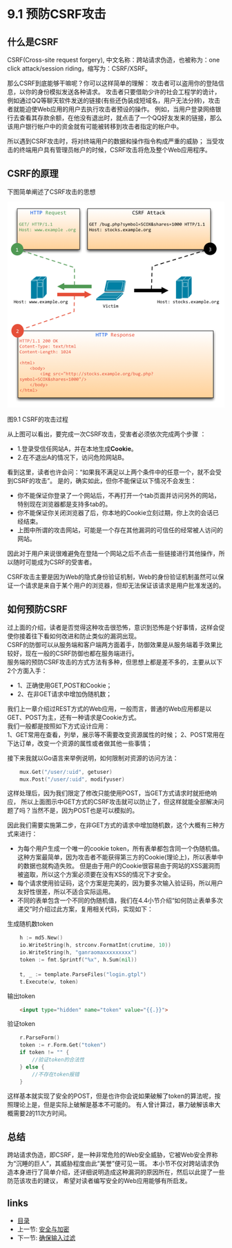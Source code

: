 # 9.1 预防CSRF攻击

## 什么是CSRF
CSRF(Cross-site request forgery), 中文名称：跨站请求伪造，也被称为：one click attack/session riding，缩写为：CSRF/XSRF。

那么CSRF到底能够干嘛呢？你可以这样简单的理解：
攻击者可以盗用你的登陆信息，以你的身份模拟发送各种请求。
攻击者只要借助少许的社会工程学的诡计，例如通过QQ等聊天软件发送的链接(有些还伪装成短域名，用户无法分辨)，攻击者就能迫使Web应用的用户去执行攻击者预设的操作。
例如，当用户登录网络银行去查看其存款余额，在他没有退出时，就点击了一个QQ好友发来的链接，那么该用户银行帐户中的资金就有可能被转移到攻击者指定的帐户中。

所以遇到CSRF攻击时，将对终端用户的数据和操作指令构成严重的威胁；
当受攻击的终端用户具有管理员帐户的时候，CSRF攻击将危及整个Web应用程序。

## CSRF的原理
下图简单阐述了CSRF攻击的思想

![](images/9.1.csrf.png?raw=true)

图9.1 CSRF的攻击过程

从上图可以看出，要完成一次CSRF攻击，受害者必须依次完成两个步骤 ：

- 1.登录受信任网站A，并在本地生成**Cookie**。
- 2.在不退出A的情况下，访问危险网站B。

看到这里，读者也许会问：“如果我不满足以上两个条件中的任意一个，就不会受到CSRF的攻击”。
是的，确实如此，但你不能保证以下情况不会发生：

- 你不能保证你登录了一个网站后，不再打开一个tab页面并访问另外的网站，特别现在浏览器都是支持多tab的。
- 你不能保证你关闭浏览器了后，你本地的Cookie立刻过期，你上次的会话已经结束。
- 上图中所谓的攻击网站，可能是一个存在其他漏洞的可信任的经常被人访问的网站。

因此对于用户来说很难避免在登陆一个网站之后不点击一些链接进行其他操作，所以随时可能成为CSRF的受害者。

CSRF攻击主要是因为Web的隐式身份验证机制，Web的身份验证机制虽然可以保证一个请求是来自于某个用户的浏览器，但却无法保证该请求是用户批准发送的。

## 如何预防CSRF
过上面的介绍，读者是否觉得这种攻击很恐怖，意识到恐怖是个好事情，这样会促使你接着往下看如何改进和防止类似的漏洞出现。   
CSRF的防御可以从服务端和客户端两方面着手，防御效果是从服务端着手效果比较好，现在一般的CSRF防御也都在服务端进行。   
服务端的预防CSRF攻击的方式方法有多种，但思想上都是差不多的，主要从以下2个方面入手：   
- 1、正确使用GET,POST和Cookie；
- 2、在非GET请求中增加伪随机数；

我们上一章介绍过REST方式的Web应用，一般而言，普通的Web应用都是以GET、POST为主，还有一种请求是Cookie方式。   
我们一般都是按照如下方式设计应用：   
1、GET常用在查看，列举，展示等不需要改变资源属性的时候；
2、POST常用在下达订单，改变一个资源的属性或者做其他一些事情；

接下来我就以Go语言来举例说明，如何限制对资源的访问方法：
```go
	mux.Get("/user/:uid", getuser)
	mux.Post("/user/:uid", modifyuser)
```

这样处理后，因为我们限定了修改只能使用POST，当GET方式请求时就拒绝响应，
所以上面图示中GET方式的CSRF攻击就可以防止了，但这样就能全部解决问题了吗？当然不是，因为POST也是可以模拟的。

因此我们需要实施第二步，在非GET方式的请求中增加随机数，这个大概有三种方式来进行：

- 为每个用户生成一个唯一的cookie token，所有表单都包含同一个伪随机值。
  这种方案最简单，因为攻击者不能获得第三方的Cookie(理论上)，所以表单中的数据也就构造失败。
	但是由于用户的Cookie很容易由于网站的XSS漏洞而被盗取，所以这个方案必须要在没有XSS的情况下才安全。
- 每个请求使用验证码，这个方案是完美的，因为要多次输入验证码，所以用户友好性很差，所以不适合实际运用。
- 不同的表单包含一个不同的伪随机值，我们在4.4小节介绍“如何防止表单多次递交”时介绍过此方案，复用相关代码，实现如下：

生成随机数token
```go
	h := md5.New()
	io.WriteString(h, strconv.FormatInt(crutime, 10))
	io.WriteString(h, "ganraomaxxxxxxxxx")
	token := fmt.Sprintf("%x", h.Sum(nil))

	t, _ := template.ParseFiles("login.gtpl")
	t.Execute(w, token)
```

输出token
```html
	<input type="hidden" name="token" value="{{.}}">
```

验证token
```go
	r.ParseForm()
	token := r.Form.Get("token")
	if token != "" {
		//验证token的合法性
	} else {
		//不存在token报错
	}
```
这样基本就实现了安全的POST，但是也许你会说如果破解了token的算法呢，按照理论上是，但是实际上破解是基本不可能的。
有人曾计算过，暴力破解该串大概需要2的11次方时间。

## 总结
跨站请求伪造，即CSRF，是一种非常危险的Web安全威胁，它被Web安全界称为“沉睡的巨人”，其威胁程度由此“美誉”便可见一斑。
本小节不仅对跨站请求伪造本身进行了简单介绍，还详细说明造成这种漏洞的原因所在，然后以此提了一些防范该攻击的建议，
希望对读者编写安全的Web应用能够有所启发。

## links
   * [目录](<preface.md>)
   * 上一节: [安全与加密](<09.0.md>)
   * 下一节: [确保输入过滤](<09.2.md>)
